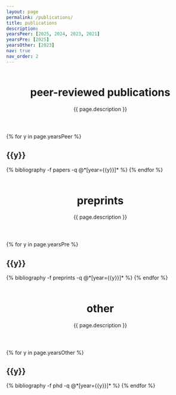 ```yaml
---
layout: page
permalink: /publications/
title: publications
description:
yearsPeer: [2025, 2024, 2023, 2021]
yearsPre: [2025]
yearsOther: [2023]
nav: true
nav_order: 2
---
```

<!-- _pages/publications.md -->

<div class="publications">
  <header class="post-header" style="margin-top:1.5cm;">
    <h1 class="post-title">peer-reviewed publications</h1>
    <p class="post-description">{{ page.description }}</p>
  </header>
</div>

  <article>
  <div class="publications">
    {% for y in page.yearsPeer %}
  <h2 class="year">{{y}}</h2>
  {% bibliography -f papers -q @*[year={{y}}]* %}
{% endfor %}
</div>
  </article>

<div class="publications">
  <header class="post-header" style="margin-top:1.5cm;">
    <h1 class="post-title">preprints</h1>
    <p class="post-description">{{ page.description }}</p>
  </header>
</div>

  <article>
  <div class="publications">
    {% for y in page.yearsPre %}
  <h2 class="year">{{y}}</h2>
  {% bibliography -f preprints -q @*[year={{y}}]* %}
{% endfor %}
</div>
  </article>
  
  
<div class="publications">
  <header class="post-header" style="margin-top:1.5cm;">
    <h1 class="post-title">other</h1>
    <p class="post-description">{{ page.description }}</p>
  </header>
</div>

  <article>
  <div class="publications">
    {% for y in page.yearsOther %}
  <h2 class="year">{{y}}</h2>
  {% bibliography -f phd -q @*[year={{y}}]* %}
{% endfor %}
</div>
  </article>
  
